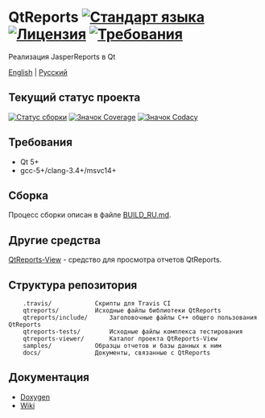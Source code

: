 # QtReports [![Стандарт языка](https://img.shields.io/badge/language-C++14-blue.svg)](https://github.com/PO-31/QtReports/search?l=cpp) [![Лицензия](https://img.shields.io/badge/license-MIT-blue.svg)](https://github.com/PO-31/QtReports/blob/master/LICENSE) [![Требования](https://img.shields.io/badge/requirements-Qt5-red.svg)](https://github.com/PO-31/QtReports/blob/master/QtReports.pro)
Реализация JasperReports в Qt

[English](README.md) | [Русский](README_RU.md)

## Текущий статус проекта
[![Статус сборки](https://api.travis-ci.org/PO-31/QtReports.svg?branch=master)](https://travis-ci.org/PO-31/QtReports) [![Значок Coverage](https://po-31.github.io/QtReports/master/badge.svg)](http://po-31.github.io/QtReports/master/) [![Значок Codacy](https://api.codacy.com/project/badge/Grade/592ade065f16400586bd20717d7ac8ee)](https://www.codacy.com/app/drclaws/QtReports?utm_source=github.com&amp;utm_medium=referral&amp;utm_content=PO-31/QtReports&amp;utm_campaign=Badge_Grade)

## Требования
  + Qt 5+
  + gcc-5+/clang-3.4+/msvc14+

## Сборка
Процесс сборки описан в файле [BUILD_RU.md](BUILD_RU.md).

## Другие средства
[QtReports-View](./qtreports-viewer/) - средство для просмотра отчетов QtReports.

## Структура репозитория
		.travis/			Скрипты для Travis CI
		qtreports/			Исходные файлы библиотеки QtReports
		qtreports/include/		Заголовочные файлы C++ общего пользования QtReports 
		qtreports-tests/		Исходные файлы комплекса тестирования
		qtreports-viewer/		Каталог проекта QtReports-View
		samples/			Образцы отчетов и базы данных к ним
		docs/				Документы, связанные с QtReports

## Документация
  + [Doxygen](http://po-31.github.io/ru/html/)
  + [Wiki](https://github.com/PO-31/QtReports/wiki)
